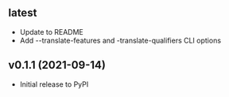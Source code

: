 ## latest
* Update to README
* Add --translate-features and -translate-qualifiers CLI options

## v0.1.1 (2021-09-14)
* Initial release to PyPI